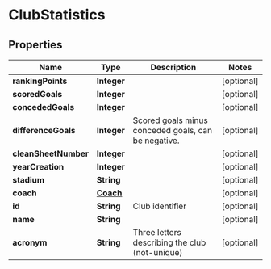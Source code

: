 

# ClubStatistics


## Properties

| Name | Type | Description | Notes |
|------------ | ------------- | ------------- | -------------|
|**rankingPoints** | **Integer** |  |  [optional] |
|**scoredGoals** | **Integer** |  |  [optional] |
|**concededGoals** | **Integer** |  |  [optional] |
|**differenceGoals** | **Integer** | Scored goals minus conceded goals, can be negative. |  [optional] |
|**cleanSheetNumber** | **Integer** |  |  [optional] |
|**yearCreation** | **Integer** |  |  [optional] |
|**stadium** | **String** |  |  [optional] |
|**coach** | [**Coach**](Coach.md) |  |  [optional] |
|**id** | **String** | Club identifier |  [optional] |
|**name** | **String** |  |  [optional] |
|**acronym** | **String** | Three letters describing the club (not-unique) |  [optional] |



